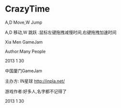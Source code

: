CrazyTime
=========
A,D Move,W Jump

A,D 移动,W 跳跃 .鼠标左键拖拽减慢时间,右键拖拽加速时间

Xia Men GameJam

Author:Many People

2013 1 30


中国厦门GameJam 

主办方: IN星球 http://inpla.net/

游戏作者:好多人,名字都不记得了

2013 1 30
